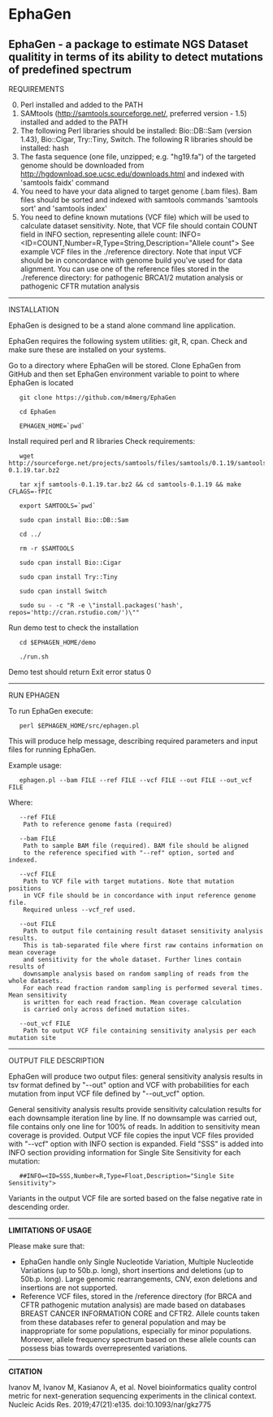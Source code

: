 # EphaGen
**EphaGen - a package to estimate NGS Dataset qualitity in terms of its ability to detect mutations of predefined spectrum**
---------------------------------------------------------------------------------------------------------------------------

REQUIREMENTS

0. Perl installed and added to the PATH
1. SAMtools (http://samtools.sourceforge.net/, preferred version - 1.5) installed and added to the PATH
2. The following Perl libraries should be installed: Bio::DB::Sam (version 1.43), Bio::Cigar, Try::Tiny, Switch. The following R libraries should be installed: hash
3. The fasta sequence (one file, unzipped; e.g. "hg19.fa") of the targeted genome should be downloaded from http://hgdownload.soe.ucsc.edu/downloads.html and indexed with 'samtools faidx' command
4. You need to have your data aligned to target genome (.bam files). Bam files should be sorted and indexed with samtools commands 'samtools sort' and 'samtools index'
5. You need to define known mutations (VCF file) which will be used to calculate dataset sensitivity. Note, that VCF file should contain COUNT field in INFO section, representing allele count:
	INFO=<ID=COUNT,Number=R,Type=String,Description="Allele count">
   See example VCF files in the ./reference directory. Note that input VCF should be in concordance with genome build you've used for data alignment.
   You can use one of the reference files stored in the ./reference directory: for pathogenic BRCA1/2 mutation analysis or pathogenic CFTR mutation analysis

---------------------------------------------------------------------------------------------------------------------------

INSTALLATION

EphaGen is designed to be a stand alone command line application.

EphaGen requires the following system utilities: git, R, cpan. Check and make sure these are installed on your systems.

Go to a directory where EphaGen will be stored. Clone EphaGen from GitHub and then set EphaGen environment variable to point to where EphaGen is located

	   git clone https://github.com/m4merg/EphaGen
	   
	   cd EphaGen
	   
	   EPHAGEN_HOME=`pwd`

Install required perl and R libraries Check requirements:

	   wget http://sourceforge.net/projects/samtools/files/samtools/0.1.19/samtools-0.1.19.tar.bz2
	   
	   tar xjf samtools-0.1.19.tar.bz2 && cd samtools-0.1.19 && make CFLAGS=-fPIC
	   
	   export SAMTOOLS=`pwd`
	   
	   sudo cpan install Bio::DB::Sam
	   
	   cd ../
	   
	   rm -r $SAMTOOLS
	   
	   sudo cpan install Bio::Cigar
	   
	   sudo cpan install Try::Tiny
	   
	   sudo cpan install Switch
	   
	   sudo su - -c "R -e \"install.packages('hash', repos='http://cran.rstudio.com/')\""

Run demo test to check the installation

	   cd $EPHAGEN_HOME/demo
	   
	   ./run.sh

Demo test should return Exit error status 0

---------------------------------------------------------------------------------------------------------------------------

RUN EPHAGEN

To run EphaGen execute:

	   perl $EPHAGEN_HOME/src/ephagen.pl

This will produce help message, describing required parameters and input files for running EphaGen.

Example usage:

	   ephagen.pl --bam FILE --ref FILE --vcf FILE --out FILE --out_vcf FILE
	   
Where:

	   --ref FILE
	   	Path to reference genome fasta (required)
		
	   --bam FILE
		Path to sample BAM file (required). BAM file should be aligned
		to the reference specified with "--ref" option, sorted and indexed.
		
	   --vcf FILE
		Path to VCF file with target mutations. Note that mutation positions
		in VCF file should be in concordance with input reference genome file.
		Required unless --vcf_ref used.
		
	   --out FILE
		Path to output file containing result dataset sensitivity analysis results.
		This is tab-separated file where first raw contains information on mean coverage
		and sensitivity for the whole dataset. Further lines contain results of
		downsample analysis based on random sampling of reads from the whole datasets.
		For each read fraction random sampling is performed several times. Mean sensitivity
		is written for each read fraction. Mean coverage calculation
		is carried only across defined mutation sites.
		
	   --out_vcf FILE
		Path to output VCF file containing sensitivity analysis per each mutation site

---------------------------------------------------------------------------------------------------------------------------

OUTPUT FILE DESCRIPTION

EphaGen will produce two output files: general sensitivity analysis results in tsv format defined by "--out" option and VCF with probabilities for each mutation from input VCF file defined by "--out_vcf" option.

General sensitivity analysis results provide sensitivity calculation results for each downsample iteration line by line. If no downsample was carried out, file contains only one line for 100% of reads. In addition to sensitivity mean coverage is provided.
Output VCF file copies the input VCF files provided with "--vcf" option with INFO section is expanded. Field "SSS" is added into INFO section providing information for Single Site Sensitivity for each mutation:

	   ##INFO=<ID=SSS,Number=R,Type=Float,Description="Single Site Sensitivity">
	   
Variants in the output VCF file are sorted based on the false negative rate in descending order.

---------------------------------------------------------------------------------------------------------------------------

****************LIMITATIONS OF USAGE****************

Please make sure that:
-	EphaGen handle only Single Nucleotide Variation, Multiple Nucleotide Variations (up to 50b.p. long), short insertions and deletions (up to 50b.p. long). Large genomic rearrangements, CNV, exon deletions and insertions are not supported.
-	Reference VCF files, stored in the /reference directory (for BRCA and CFTR pathogenic mutation analysis) are made based on databases BREAST CANCER INFORMATION CORE and CFTR2. Allele counts taken from these databases refer to general population and may be inappropriate for some populations, especially for minor populations. Moreover, allele frequency spectrum based on these allele counts can possess bias towards overrepresented variations.

---------------------------------------------------------------------------------------------------------------------------

****************CITATION****************

Ivanov M, Ivanov M, Kasianov A, et al. Novel bioinformatics quality control metric for next-generation sequencing experiments in the clinical context. Nucleic Acids Res. 2019;47(21):e135. doi:10.1093/nar/gkz775

